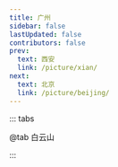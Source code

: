 ```yaml
---
title: 广州
sidebar: false
lastUpdated: false
contributors: false
prev:
  text: 西安
  link: /picture/xian/
next:
  text: 北京
  link: /picture/beijing/
---
```


::: tabs

@tab 白云山

<ImageMasonry :images="baiYunShanImages" />

:::

<script setup>
import { ref } from 'vue';
import ImageMasonry from '/.vuepress/components/ImageMasonry.vue';

// 获取图片名称
const getImgName = (imgNamePrefix, idx) => {
  return `${imgNamePrefix}-${idx < 9 ? 0 : ''}${idx + 1}`;
}

// 白云山
const getBaiYunShanImages = () => {
  const prefix = 'https://memories.obs.cn-south-1.myhuaweicloud.com/guangzhou/baiyunshan/';
  const arr = [];

  Array.from({ length: 6 }).forEach((ele, idx) => {
    const imgName = getImgName('baiyunshan', idx);
    arr.push({
      imageSrc: `${prefix}${imgName}.jpg`,
      imageAlt: imgName
    })
  });

  return arr;
}

const baiYunShanImages = ref(getBaiYunShanImages());

</script>

<style scoped>
</style>
